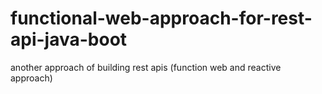 # functional-web-approach-for-rest-api-java-boot
another approach of building rest apis (function web and reactive approach)
